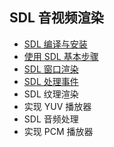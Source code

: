 ## SDL 音视频渲染

- [SDL 编译与安装](./compile_and_install.md)
- [使用 SDL 基本步骤](./api_wiki.md)
- [SDL 窗口渲染](./api_wiki.md)
- [SDL 处理事件](./api_wiki.md)
- SDL 纹理渲染
- 实现 YUV 播放器
- SDL 音频处理
- 实现 PCM 播放器
